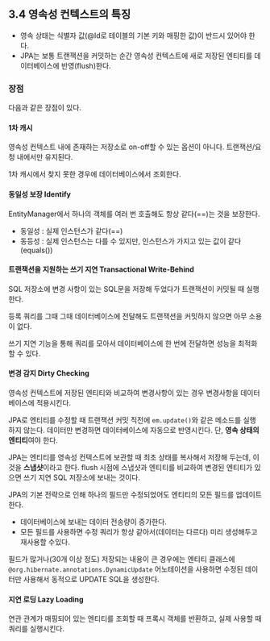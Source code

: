 ## 3.4 영속성 컨텍스트의 특징

+ 영속 상태는 식별자 값(@Id로 테이블의 기본 키와 매핑한 값)이 반드시 있어야 한다.
+ JPA는 보통 트랜잭션을 커밋하는 순간 영속성 컨텍스트에 새로 저장된 엔티티를 데이터베이스에 반영(flush)한다.

### 장점

다음과 같은 장점이 있다.

#### 1차 캐시

영속성 컨텍스트 내에 존재하는 저장소로 on-off할 수 있는 옵션이 아니다. 트랜잭션/요청 내에서만 유지된다.

1차 캐시에서 찾지 못한 경우에 데이터베이스에서 조회한다.

#### 동일성 보장 Identify

EntityManager에서 하나의 객체를 여러 번 호출해도 항상 같다(==)는 것을 보장한다.

+ 동일성 : 실제 인스턴스가 같다(==)
+ 동등성 : 실제 인스턴스는 다를 수 있지만, 인스턴스가 가지고 있는 값이 같다(equals())

#### 트랜잭션을 지원하는 쓰기 지연 Transactional Write-Behind

SQL 저장소에 변경 사항이 있는 SQL문을 저장해 두었다가 트랜잭션이 커밋될 때 실행한다.

등록 쿼리를 그때 그때 데이터베이스에 전달해도 트랜잭션을 커밋하지 않으면 아무 소용이 없다.

쓰기 지연 기능을 통해 쿼리를 모아서 데이터베이스에 한 번에 전달하면 성능을 최적화할 수 있다.

#### 변경 감지 Dirty Checking

영속성 컨텍스트에 저장된 엔티티와 비교하여 변경사항이 있는 경우 변경사항을 데이터베이스에 적용시킨다.

JPA로 엔티티를 수정할 때 트랜잭션 커밋 직전에 `em.update()`와 같은 메소드를 실행하지 않는다. 데이터만 변경하면 데이터베이스에 자동으로 반영시킨다. 단, **영속 상태의 엔티티**여야 한다.

JPA는 엔티티를 영속성 컨텍스트에 보관할 때 최초 상태를 복사해서 저장해 두는데, 이것을 **스냅샷**이라고 한다. flush 시점에 스냅샷과 엔티티를 비교하여 변경된 엔티티가 있으면 쓰기 지연 SQL 저장소에 보내는 것이다.

JPA의 기본 전략으로 인해 하나의 필드만 수정되었어도 엔티티의 모든 필드를 업데이트한다.

+ 데이터베이스에 보내는 데이터 전송량이 증가한다.
+ 모든 필드를 사용하면 수정 쿼리가 항상 같아서(데이터는 다르다) 미리 생성해두고 재사용할 수있다.

필드가 많거나(30개 이상 정도) 저장되는 내용이 큰 경우에는 엔티티 클래스에 `@org.hibernate.annotations.DynamicUpdate` 어노테이션을 사용하면 수정된 데이터만 사용해서 동적으로 UPDATE SQL을 생성한다.

#### 지연 로딩 Lazy Loading

연관 관계가 매핑되어 있는 엔티티를 조회할 때 프록시 객체를 반환하고, 실제 사용할 때 쿼리를 실행시킨다.


